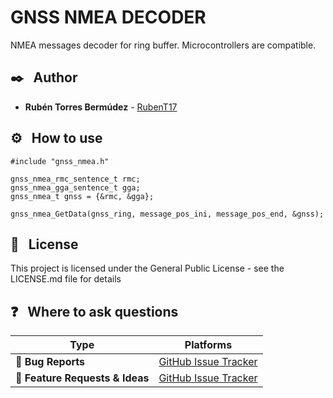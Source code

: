 # GNSS NMEA DECODER
NMEA messages decoder for ring buffer. Microcontrollers are compatible.

## ✒️ &nbsp; Author 
* **Rubén Torres Bermúdez** - [RubenT17](https://github.com/RubenT17)


## ⚙️ &nbsp; How to use

```
#include "gnss_nmea.h"

gnss_nmea_rmc_sentence_t rmc;
gnss_nmea_gga_sentence_t gga;
gnss_nmea_t gnss = {&rmc, &gga};

gnss_nmea_GetData(gnss_ring, message_pos_ini, message_pos_end, &gnss);
```

## 📄 &nbsp; License

This project is licensed under the General Public License - see the LICENSE.md file for details

## ❓ &nbsp; Where to ask questions 

| Type                            | Platforms                               |
| ------------------------------- | --------------------------------------- |
| 🚨 **Bug Reports**              | [GitHub Issue Tracker](https://github.com/RubenT17/gnss_nmea/issues)                 |
| 🎁 **Feature Requests & Ideas** | [GitHub Issue Tracker](https://github.com/RubenT17/gnss_nmea/issues)                 |
